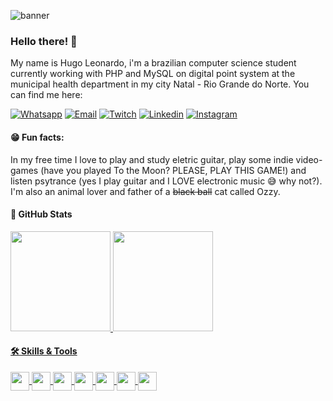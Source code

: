 <link rel="stylesheet" href="https://cdn.jsdelivr.net/gh/devicons/devicon@v2.14.0/devicon.min.css">

![banner](https://user-images.githubusercontent.com/94985416/143295516-00d7cb6a-1ca5-4b4a-80db-df9b316324b4.png)


### Hello there! 👋

My name is Hugo Leonardo, i'm a brazilian computer science student currently working with PHP and MySQL on digital point system at the municipal health department in my city Natal - Rio Grande do Norte. You can find me here:

[![Whatsapp](https://img.shields.io/badge/WhatsApp-25D366?style=for-the-badge&logo=whatsapp&logoColor=white)](https://api.whatsapp.com/send?phone=5584996655946&text=Hello%20Hugo!) 
[![Email](https://img.shields.io/badge/Microsoft_Outlook-0078D4?style=for-the-badge&logo=microsoft-outlook&logoColor=white)](mailto:hugoleonardo.dev@outlook.com)
[![Twitch](https://img.shields.io/badge/Twitch-9146FF?style=for-the-badge&logo=twitch&logoColor=white)](https://www.twitch.tv/vascelos)
[![Linkedin](https://img.shields.io/badge/LinkedIn-0077B5?style=for-the-badge&logo=linkedin&logoColor=white)](https://www.linkedin.com/in/hugo-leonardo-2a2467210/)
[![Instagram](https://img.shields.io/badge/Instagram-E4405F?style=for-the-badge&logo=instagram&logoColor=white)](https://www.instagram.com/huguitows/)

#### 😁 Fun facts:
   
In my free time I love to play and study eletric guitar, play some indie video-games (have you played To the Moon? PLEASE, PLAY THIS GAME!) and listen psytrance (yes I play guitar and I LOVE electronic music 😅 why not?). I'm also an animal lover and father of a ~~black ball~~ cat called Ozzy. 

#### 🔴 GitHub Stats

<div>
   <a href="https://github.com/hugo-leonardo-dev">
   <img height="160em" src="https://github-readme-stats.vercel.app/api?username=hugo-leonardo-dev&show_icons=false&theme=dracula&include_all_comits=true"/>
   <img height="160em" src="https://github-readme-stats.vercel.app/api/top-langs/?username=hugo-leonardo-dev&layout=compact&theme=dracula"/>

</div>
   
#### 🛠️ Skills & Tools
   
<div style"display inline_block"> 
   <img align="center" height="30" widht="40" img src="https://img.shields.io/badge/HTML-239120?style=for-the-badge&logo=html5&logoColor=white" />
   <img align="center" height="30" widht="40" img src="https://img.shields.io/badge/CSS-239120?&style=for-the-badge&logo=css3&logoColor=white" />
   <img align="center" height="30" widht="40" img src="https://img.shields.io/badge/JavaScript-F7DF1E?style=for-the-badge&logo=javascript&logoColor=black" />
   <img align="center" height="30" widht="40" img src="https://img.shields.io/badge/PHP-777BB4?style=for-the-badge&logo=php&logoColor=white" />
   <img align="center" height="30" widht="40" img src="https://img.shields.io/badge/jQuery-0769AD?style=for-the-badge&logo=jquery&logoColor=white" />
   <img align="center" height="30" widht="40" img src="https://img.shields.io/badge/MySQL-00000F?style=for-the-badge&logo=mysql&logoColor=white" />
   <img align="center" height="30" widht="40" img src="https://img.shields.io/badge/C%23-239120?style=for-the-badge&logo=c-sharp&logoColor=white" />
</div>

